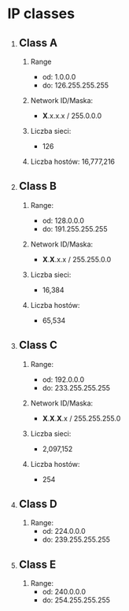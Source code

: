 # IP classes


1. Class A
    - 

    1. Range
        - od: 1.0.0.0
        - do: 126.255.255.255

    2. Network ID/Maska:
        - **X**.x.x.x / 255.0.0.0

    3. Liczba sieci:
        - 126

    4. Liczba hostów:
        16,777,216

2. Class B
    - 

    1. Range:
        - od: 128.0.0.0
        - do: 191.255.255.255

    2. Network ID/Maska:
        - **X**.**X**.x.x / 255.255.0.0

    3. Liczba sieci:
        - 16,384

    4. Liczba hostów:
        - 65,534

3. Class C
    - 

    1. Range:
        - od: 192.0.0.0
        - do: 233.255.255.255

    2. Network ID/Maska:
        - **X**.**X**.**X**.x / 255.255.255.0

    3. Liczba sieci:
        - 2,097,152

    4. Liczba hostów:
        - 254

4. Class D
    - 

    1. Range:
        - od: 224.0.0.0
        - do: 239.255.255.255

5. Class E
    - 

    1. Range:
        - od: 240.0.0.0
        - do: 254.255.255.255
